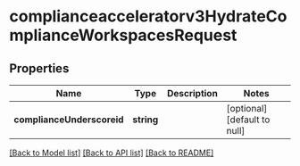# complianceacceleratorv3HydrateComplianceWorkspacesRequest

## Properties
Name | Type | Description | Notes
------------ | ------------- | ------------- | -------------
**complianceUnderscoreid** | **string** |  | [optional] [default to null]

[[Back to Model list]](../README.md#documentation-for-models) [[Back to API list]](../README.md#documentation-for-api-endpoints) [[Back to README]](../README.md)


